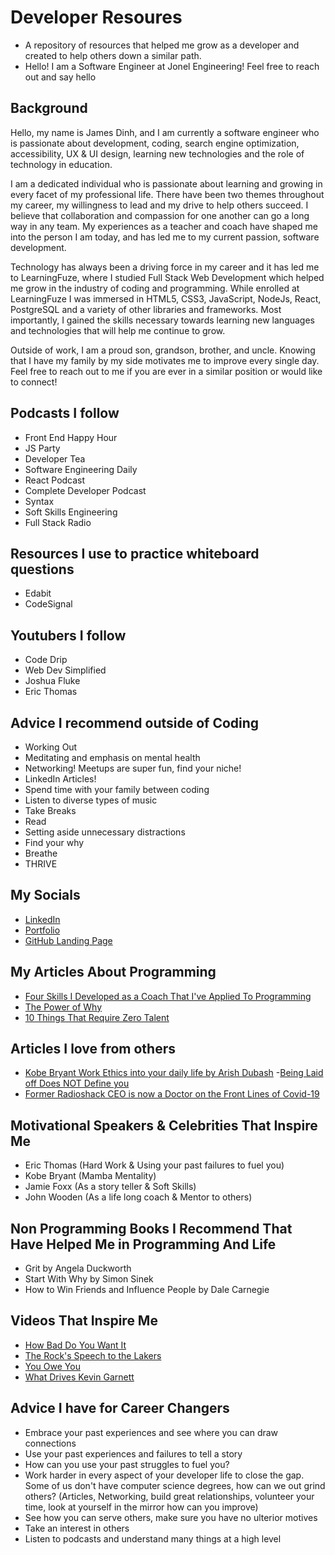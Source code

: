 # Developer Resoures
- A repository of resources that helped me grow as a developer and created to help others down a similar path.
- Hello! I am a Software Engineer at Jonel Engineering! Feel free to reach out and say hello

## Background
Hello, my name is James Dinh, and I am currently a software engineer who is passionate about development, coding, search engine optimization, accessibility, UX & UI design, learning new technologies and the role of technology in education.

I am a dedicated individual who is passionate about learning and growing in every facet of my professional life. There have been two themes throughout my career, my willingness to lead and my drive to help others succeed. I believe that collaboration and compassion for one another can go a long way in any team. My experiences as a teacher and coach have shaped me into the person I am today, and has led me to my current passion, software development.

Technology has always been a driving force in my career and it has led me to LearningFuze, where I studied Full Stack Web Development which helped me grow in the industry of coding and programming. While enrolled at LearningFuze I was immersed in HTML5, CSS3, JavaScript, NodeJs, React, PostgreSQL and a variety of other libraries and frameworks. Most importantly, I gained the skills necessary towards learning new languages and technologies that will help me continue to grow.

Outside of work, I am a proud son, grandson, brother, and uncle. Knowing that I have my family by my side motivates me to improve every single day. Feel free to reach out to me if you are ever in a similar position or would like to connect!

## Podcasts I follow
- Front End Happy Hour
- JS Party
- Developer Tea
- Software Engineering Daily
- React Podcast
- Complete Developer Podcast
- Syntax
- Soft Skills Engineering
- Full Stack Radio

## Resources I use to practice whiteboard questions
- Edabit
- CodeSignal

## Youtubers I follow
- Code Drip
- Web Dev Simplified
- Joshua Fluke
- Eric Thomas

## Advice I recommend outside of Coding
- Working Out
- Meditating and emphasis on mental health
- Networking! Meetups are super fun, find your niche!
- LinkedIn Articles!
- Spend time with your family between coding
- Listen to diverse types of music
- Take Breaks
- Read 
- Setting aside unnecessary distractions
- Find your why 
- Breathe
- THRIVE 

## My Socials
- [LinkedIn](https://www.linkedin.com/in/jdinh8124/)
- [Portfolio](https://jamestdinh.com/)
- [GitHub Landing Page](https://github.com/jdinh8124)

## My Articles About Programming
- [Four Skills I Developed as a Coach That I've Applied To Programming](https://www.linkedin.com/pulse/four-skills-i-developed-coach-ive-applied-programming-james-dinh/)
- [The Power of Why](https://www.linkedin.com/pulse/power-why-james-dinh/)
- [10 Things That Require Zero Talent](https://www.linkedin.com/feed/update/urn:li:activity:6635591280305025024/)

## Articles I love from others
- [Kobe Bryant Work Ethics into your daily life by Arish Dubash](https://www.linkedin.com/pulse/8-ways-immortalize-kobe-bryants-work-ethic-your-daily-arish-dubash/)
-[Being Laid off Does NOT Define you](https://www.linkedin.com/posts/rsweeney21_layoffs-covid19-activity-6661675705639718912-MBfM)
- [Former Radioshack CEO is now a Doctor on the Front Lines of Covid-19](https://nationalpost.com/news/canada/second-act-former-ceo-of-radioshack-now-an-er-doctor-on-frontlines-of-covid-19-fight)

## Motivational Speakers & Celebrities That Inspire Me
- Eric Thomas (Hard Work & Using your past failures to fuel you)
- Kobe Bryant (Mamba Mentality)
- Jamie Foxx (As a story teller & Soft Skills)
- John Wooden (As a life long coach & Mentor to others) 

## Non Programming Books I Recommend That Have Helped Me in Programming And Life
- Grit by Angela Duckworth
- Start With Why by Simon Sinek
- How to Win Friends and Influence People by Dale Carnegie

## Videos That Inspire Me
- [How Bad Do You Want It](https://www.youtube.com/watch?v=-raYgOmYPvQ)
- [The Rock's Speech to the Lakers](https://www.youtube.com/watch?v=W5tlGJwvmCQ&t=3s) 
- [You Owe You](https://www.youtube.com/watch?v=7Oxz060iedY) 
- [What Drives Kevin Garnett](https://www.youtube.com/watch?v=p2bwsLSeYcc)  

## Advice I have for Career Changers
- Embrace your past experiences and see where you can draw connections
- Use your past experiences and failures to tell a story
- How can you use your past struggles to fuel you?
- Work harder in every aspect of your developer life to close the gap. Some of us don't have computer science degrees, how can we out grind others? (Articles, Networking, build great relationships, volunteer your time, look at yourself in the mirror how can you improve)
- See how you can serve others, make sure you have no ulterior motives 
- Take an interest in others
- Listen to podcasts and understand many things at a high level

